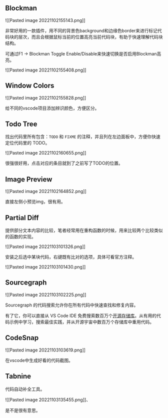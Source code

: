 ## Blockman

![[Pasted image 20221102155143.png]]

非常好用的一款插件，用不同的背景色background和边缘色border来进行标记代码块的层次，而且会根据鼠标当前的位置高亮当前代码块，有助于快速理解代码块结构。

可通过F1 -> Blockman Toggle Enable/Disable来快速切换是否启用Blockman高亮。

![[Pasted image 20221102155408.png]]

## Window Colors

![[Pasted image 20221102155828.png]]

给不同的vscode项目添加辨识颜色，方便区分。

## Todo Tree

找出代码里所有包含：`TODO` 和 `FIXME` 的注释，并且列在左边面板中，方便你快速定位代码里的 TODO。

![[Pasted image 20221102160655.png]]

很强很好用，点击对应的条目就到了之前写了TODO的位置。

## Image Preview

![[Pasted image 20221102164852.png]]

直接左侧小预览img，很有用。

## Partial Diff

提供部分文本内容的比较，笔者经常用在重构函数的时候，用来比较两个比较类似的函数的实现。

![[Pasted image 20221103101326.png]]

安装之后选中某块代码，右键既有比对的选项，具体可看官方注释。

![[Pasted image 20221103101430.png]]

## Sourcegraph

![[Pasted image 20221103102225.png]]

Sourcegraph 的代码搜索允许你在所有代码中快速查找和修复内容。

有了它，你可以直接从 VS Code IDE 免费搜索数百万个[开源存储库](https://www.zhihu.com/search?q=%E5%BC%80%E6%BA%90%E5%AD%98%E5%82%A8%E5%BA%93&search_source=Entity&hybrid_search_source=Entity&hybrid_search_extra=%7B%22sourceType%22%3A%22article%22%2C%22sourceId%22%3A%22496038231%22%7D)。从有用的代码示例中学习，搜索最佳实践，并从开源宇宙中数百万个存储库中重用代码。

## CodeSnap

![[Pasted image 20221103103619.png]]

在vscode中生成好看的代码截图。

## Tabnine

代码自动补全工具。

![[Pasted image 20221103135455.png]]、

是不是很有意思。












